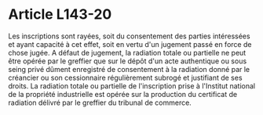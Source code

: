 # Article L143-20

Les inscriptions sont rayées, soit du consentement des parties intéressées et ayant capacité à cet effet, soit en vertu d'un jugement passé en force de chose jugée.   A défaut de jugement, la radiation totale ou partielle ne peut être opérée par le greffier que sur le dépôt d'un acte authentique ou sous seing privé dûment enregistré de consentement à la radiation donné par le créancier ou son cessionnaire régulièrement subrogé et justifiant de ses droits.   La radiation totale ou partielle de l'inscription prise à l'Institut national de la propriété industrielle est opérée sur la production du certificat de radiation délivré par le greffier du tribunal de commerce.